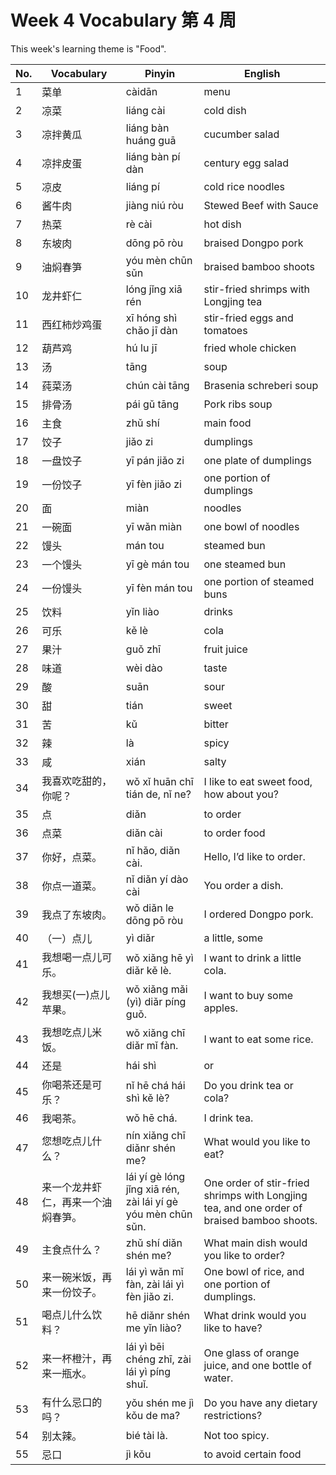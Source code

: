 # Week 4 Vocabulary 第 4 周

This week's learning theme is "Food".

|No.| Vocabulary | Pinyin | English|
|---|---|---|---|
|1|菜单|càidān|menu|
|2|凉菜|liáng cài|cold dish|
|3|凉拌黄瓜|liáng bàn huáng guā|cucumber salad|
|4|凉拌皮蛋|liáng bàn pí dàn|century egg salad|
|5|凉皮|liáng pí|cold rice noodles|
|6|酱牛肉|jiàng niú ròu|Stewed Beef with Sauce|
|7|热菜|rè cài|hot dish|
|8|东坡肉|dōng pō ròu|braised Dongpo pork|
|9|油焖春笋|yóu mèn chūn sǔn|braised bamboo shoots|
|10|龙井虾仁|lóng jǐng xiā rén|stir-fried shrimps with Longjing tea|
|11|西红柿炒鸡蛋|xī hóng shì chǎo jī dàn|stir-fried eggs and tomatoes|
|12|葫芦鸡|hú lu jī|fried whole chicken|
|13|汤|tāng|soup|
|14|莼菜汤|chún cài tāng|Brasenia schreberi soup|
|15|排骨汤|pái gǔ tāng|Pork ribs soup|
|16|主食|zhǔ shí|main food|
|17|饺子|jiǎo zi|dumplings|
|18|一盘饺子|yī pán jiǎo zi|one plate of dumplings|
|19|一份饺子|yī fèn jiǎo zi|one portion of dumplings|
|20|面|miàn|noodles|
|21|一碗面|yī wǎn miàn|one bowl of noodles|
|22|馒头|mán tou|steamed bun|
|23|一个馒头|yī gè mán tou|one steamed bun|
|24|一份馒头|yī fèn mán tou|one portion of steamed buns|
|25|饮料|yǐn liào|drinks|
|26|可乐|kě lè|cola|
|27|果汁|guǒ zhī|fruit juice|
|28|味道|wèi dào|taste|
|29|酸|suān|sour|
|30|甜|tián|sweet|
|31|苦|kǔ|bitter|
|32|辣|là|spicy|
|33|咸|xián|salty|
|34|我喜欢吃甜的，你呢？|wǒ xǐ huān chī tián de, nǐ ne?|I like to eat sweet food, how about you?|
|35|点|diǎn|to order|
|36|点菜|diǎn cài|to order food|
|37|你好，点菜。|nǐ hǎo, diǎn cài.|Hello, I’d like to order.|
|38|你点一道菜。|nǐ diǎn yí dào cài|You order a dish.|
|39|我点了东坡肉。|wǒ diǎn le dōng pō ròu|I ordered Dongpo pork.|
|40|（一）点儿|yì diǎr|a little, some|
|41|我想喝一点儿可乐。|wǒ xiǎng hē yì diǎr kě lè.|I want to drink a little cola.|
|42|我想买(一)点儿苹果。|wǒ xiǎng mǎi (yì) diǎr píng guǒ.|I want to buy some apples.|
|43|我想吃点儿米饭。|wǒ xiǎng chī diǎr mǐ fàn.|I want to eat some rice.|
|44|还是|hái shì|or|
|45|你喝茶还是可乐？|nǐ hē chá hái shì kě lè?|Do you drink tea or cola?|
|46|我喝茶。|wǒ hē chá.|I drink tea.|
|47|您想吃点儿什么？|nín xiǎng chī diǎnr shén me?|What would you like to eat?|
|48|来一个龙井虾仁，再来一个油焖春笋。|lái yí gè lóng jǐng xiā rén, zài lái yí gè yóu mèn chūn sǔn.|One order of stir-fried shrimps with Longjing tea, and one order of braised bamboo shoots.|
|49|主食点什么？|zhǔ shí diǎn shén me?|What main dish would you like to order?|
|50|来一碗米饭，再来一份饺子。|lái yì wǎn mǐ fàn, zài lái yì fèn jiǎo zi.|One bowl of rice, and one portion of dumplings.|
|51|喝点儿什么饮料？|hē diǎnr shén me yǐn liào?|What drink would you like to have?|
|52|来一杯橙汁，再来一瓶水。|lái yì bēi chéng zhī, zài lái yì píng shuǐ.|One glass of orange juice, and one bottle of water.|
|53|有什么忌口的吗？|yǒu shén me jì kǒu de ma?|Do you have any dietary restrictions?|
|54|别太辣。|bié tài là.|Not too spicy.|
|55|忌口|jì kǒu|to avoid certain food|







